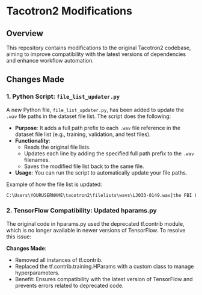 # Tacotron2 Modifications

## Overview

This repository contains modifications to the original Tacotron2 codebase, aiming to improve compatibility with the latest versions of dependencies and enhance workflow automation.

## Changes Made

### 1. **Python Script: `file_list_updater.py`**
A new Python file, `file_list_updater.py`, has been added to update the `.wav` file paths in the dataset file list. The script does the following:

- **Purpose**: It adds a full path prefix to each `.wav` file reference in the dataset file list (e.g., training, validation, and test files).
- **Functionality**: 
    - Reads the original file lists.
    - Updates each line by adding the specified full path prefix to the `.wav` filenames.
    - Saves the modified file list back to the same file.
- **Usage**: You can run the script to automatically update your file paths.

Example of how the file list is updated:
```bash
C:\Users\YOURUSERNAME\tacotron2\filelists\wavs\LJ033-0149.wav|the FBI Laboratory developed a latent palmprint and latent fingerprint on the bag.
```

### 2. **TensorFlow Compatibility: Updated hparams.py**
The original code in hparams.py used the deprecated tf.contrib module, which is no longer available in newer versions of TensorFlow. To resolve this issue:

**Changes Made**:
- Removed all instances of tf.contrib.
- Replaced the tf.contrib.training.HParams with a custom class to manage hyperparameters.
- Benefit: Ensures compatibility with the latest version of TensorFlow and prevents errors related to deprecated code.
